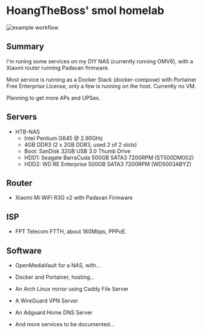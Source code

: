 # HoangTheBoss' smol homelab

![example workflow](https://github.com/HoangTheBoss/homelab/actions/workflows/linuxmirror-caddy-docker.yml/badge.svg)

## Summary

I'm runing some services on my DIY NAS (currently running OMV6), with a Xiaomi router running Padavan firmware.

Most service is running as a Docker Stack (docker-compose) with Portainer Free Enterprise License, only a few is running on the host. Currently no VM.

Planning to get more APs and UPSes.

## Servers

- HTB-NAS
  - Intel Pentium G645 @ 2.90GHz
  - 4GB DDR3 (2 x 2GB DDR3, used 2 of 2 slots)
  - Boot: SanDisk 32GB USB 3.0 Thumb Drive
  - HDD1: Seagate BarraCuda 500GB SATA3 7200RPM (ST500DM002)
  - HDD2: WD RE Enterprise 500GB SATA3 7200RPM (WD5003ABYZ)

## Router

- Xiaomi Mi WiFi R3G v2 with Padavan Firmware

## ISP

- FPT Telecom FTTH, about 160Mbps, PPPoE.

## Software

- OpenMediaVault for a NAS, with...

- Docker and Portainer, hosting...

- An Arch Linux mirror using Caddy File Server

- A WireGuard VPN Server

- An Adguard Home DNS Server

- And more services to be documented...

# 